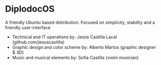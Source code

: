# DiplodocOS
A friendly Ubuntu based distribution. Focused on simplicity, stability and a friendly user-interface

- Technical and IT operations by: Jesús Castilla Lacal (github.com/jesuscastilla)
- Graphic design and color scheme by: Alberto Martos (graphic designer $ 3D)
- Music and musical elements by: Sofía Castilla (violin musician)

